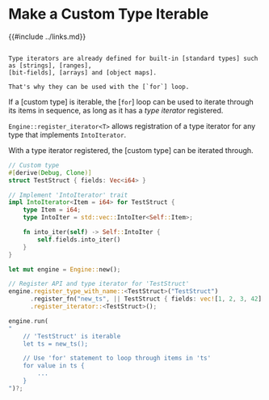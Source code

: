 Make a Custom Type Iterable
===========================

{{#include ../links.md}}

```admonish info.side "Built-in type iterators"

Type iterators are already defined for built-in [standard types] such as [strings], [ranges],
[bit-fields], [arrays] and [object maps].

That's why they can be used with the [`for`] loop.
```

If a [custom type] is iterable, the [`for`] loop can be used to iterate through
its items in sequence, as long as it has a _type iterator_ registered.

`Engine::register_iterator<T>` allows registration of a type iterator for any type
that implements `IntoIterator`.

With a type iterator registered, the [custom type] can be iterated through.

```rust
// Custom type
#[derive(Debug, Clone)]
struct TestStruct { fields: Vec<i64> }

// Implement 'IntoIterator' trait
impl IntoIterator<Item = i64> for TestStruct {
    type Item = i64;
    type IntoIter = std::vec::IntoIter<Self::Item>;

    fn into_iter(self) -> Self::IntoIter {
        self.fields.into_iter()
    }
}

let mut engine = Engine::new();

// Register API and type iterator for 'TestStruct'
engine.register_type_with_name::<TestStruct>("TestStruct")
      .register_fn("new_ts", || TestStruct { fields: vec![1, 2, 3, 42] })
      .register_iterator::<TestStruct>();

engine.run(
"
    // 'TestStruct' is iterable
    let ts = new_ts();

    // Use 'for' statement to loop through items in 'ts'
    for value in ts {
        ...
    }
")?;
```
